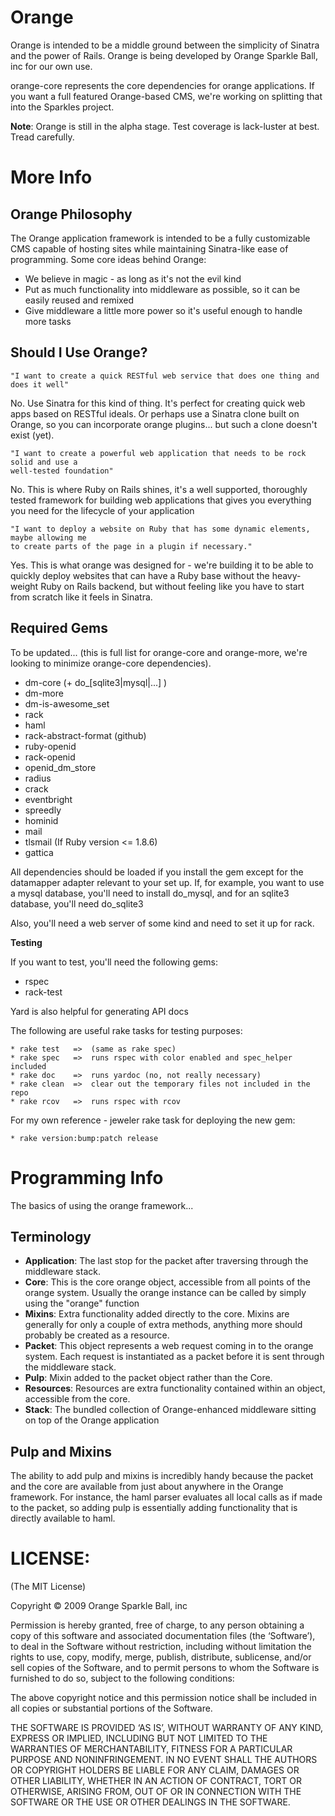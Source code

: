 Orange
======

Orange is intended to be a middle ground between the simplicity of Sinatra 
and the power of Rails. Orange is being developed by Orange Sparkle Ball, inc
for our own use. 

orange-core represents the core dependencies for orange applications. If you want
a full featured Orange-based CMS, we're working on splitting that into the Sparkles
project.

**Note**: Orange is still in the alpha stage. Test coverage is lack-luster at best. 
Tread carefully.

More Info
=========

Orange Philosophy
-----------------
The Orange application framework is intended to be a fully customizable CMS
capable of hosting sites while maintaining Sinatra-like ease of 
programming. Some core ideas behind Orange:

* We believe in magic - as long as it's not the evil kind
* Put as much functionality into middleware as possible, so it can be easily reused
  and remixed
* Give middleware a little more power so it's useful enough to handle more tasks


Should I Use Orange?
--------------------

    "I want to create a quick RESTful web service that does one thing and does it well"

No. Use Sinatra for this kind of thing. It's perfect for creating quick web apps based on RESTful
ideals. Or perhaps use a Sinatra clone built on Orange, so you can incorporate orange plugins... 
but such a clone doesn't exist (yet).

    "I want to create a powerful web application that needs to be rock solid and use a 
    well-tested foundation"

No. This is where Ruby on Rails shines, it's a well supported, thoroughly tested framework
for building web applications that gives you everything you need for the lifecycle of your
application

    "I want to deploy a website on Ruby that has some dynamic elements, maybe allowing me
    to create parts of the page in a plugin if necessary."
    
Yes. This is what orange was designed for - we're building it to be able to quickly deploy
websites that can have a Ruby base without the heavy-weight Ruby on Rails backend, but without
feeling like you have to start from scratch like it feels in Sinatra.


Required Gems
-------------

To be updated... (this is full list for orange-core and orange-more, we're looking to minimize 
orange-core dependencies).

* dm-core (+ do_[sqlite3|mysql|...] )
* dm-more
* dm-is-awesome_set
* rack
* haml
* rack-abstract-format (github)
* ruby-openid
* rack-openid
* openid_dm_store
* radius
* crack
* eventbright
* spreedly
* hominid
* mail
* tlsmail (If Ruby version <= 1.8.6)
* gattica

All dependencies should be loaded if you install the gem except for the datamapper
adapter relevant to your set up. If, for example, you want to use a mysql database,
you'll need to install do_mysql, and for an sqlite3 database, you'll need do_sqlite3


Also, you'll need a web server of some kind and need to set it up for rack.

**Testing** 

If you want to test, you'll need the following gems:

* rspec
* rack-test

Yard is also helpful for generating API docs

The following are useful rake tasks for testing purposes:

    * rake test   =>  (same as rake spec)
    * rake spec   =>  runs rspec with color enabled and spec_helper included
    * rake doc    =>  runs yardoc (no, not really necessary)
    * rake clean  =>  clear out the temporary files not included in the repo
    * rake rcov   =>  runs rspec with rcov

For my own reference - jeweler rake task for deploying the new gem:

    * rake version:bump:patch release
    
Programming Info
================

The basics of using the orange framework...

Terminology
-----------

* **Application**: The last stop for the packet after traversing through the middleware stack.
* **Core**: This is the core orange object, accessible from all points of the orange 
  system. Usually the orange instance can be called by simply using the "orange" function
* **Mixins**: Extra functionality added directly to the core. Mixins are generally for only
  a couple of extra methods, anything more should probably be created as a resource.
* **Packet**: This object represents a web request coming in to the orange system. 
  Each request is instantiated as a packet before it is sent through the middleware stack.
* **Pulp**: Mixin added to the packet object rather than the Core.
* **Resources**: Resources are extra functionality contained within an object, accessible
  from the core. 
* **Stack**: The bundled collection of Orange-enhanced middleware sitting on top of the 
  Orange application

Pulp and Mixins
---------------
The ability to add pulp and mixins is incredibly handy because the packet and the core are 
available from just about anywhere in the Orange framework. For instance, the haml parser
evaluates all local calls as if made to the packet, so adding pulp is essentially adding 
functionality that is directly available to haml.


LICENSE:
=========
(The MIT License)

Copyright © 2009 Orange Sparkle Ball, inc

Permission is hereby granted, free of charge, to any person obtaining a copy of this software and associated documentation files (the ‘Software’), to deal in the Software without restriction, including without limitation the rights to use, copy, modify, merge, publish, distribute, sublicense, and/or sell copies of the Software, and to permit persons to whom the Software is furnished to do so, subject to the following conditions:

The above copyright notice and this permission notice shall be included in all copies or substantial portions of the Software.

THE SOFTWARE IS PROVIDED ‘AS IS’, WITHOUT WARRANTY OF ANY KIND, EXPRESS OR IMPLIED, INCLUDING BUT NOT LIMITED TO THE WARRANTIES OF MERCHANTABILITY, FITNESS FOR A PARTICULAR PURPOSE AND NONINFRINGEMENT. IN NO EVENT SHALL THE AUTHORS OR COPYRIGHT HOLDERS BE LIABLE FOR ANY CLAIM, DAMAGES OR OTHER LIABILITY, WHETHER IN AN ACTION OF CONTRACT, TORT OR OTHERWISE, ARISING FROM, OUT OF OR IN CONNECTION WITH THE SOFTWARE OR THE USE OR OTHER DEALINGS IN THE SOFTWARE.